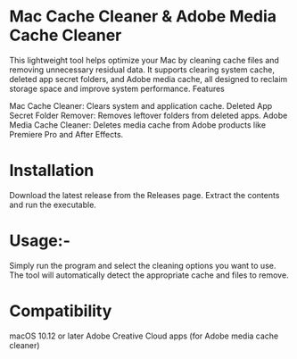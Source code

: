 # Mac Cache Cleaner & Adobe Media Cache Cleaner

This lightweight tool helps optimize your Mac by cleaning cache files and removing unnecessary residual data. It supports clearing system cache, deleted app secret folders, and Adobe media cache, all designed to reclaim storage space and improve system performance.
Features

Mac Cache Cleaner: Clears system and application cache.
Deleted App Secret Folder Remover: Removes leftover folders from deleted apps.
Adobe Media Cache Cleaner: Deletes media cache from Adobe products like Premiere Pro and After Effects.

# Installation

Download the latest release from the Releases page.
Extract the contents and run the executable.

# Usage:-

Simply run the program and select the cleaning options you want to use. The tool will automatically detect the appropriate cache and files to remove.

# Compatibility

macOS 10.12 or later
Adobe Creative Cloud apps (for Adobe media cache cleaner)
